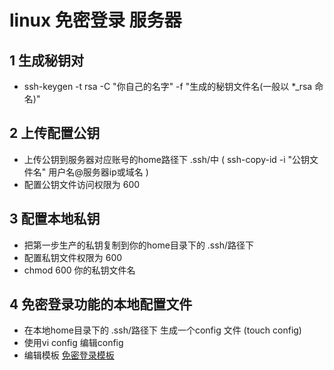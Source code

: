 # linux 免密登录 服务器

## 1 生成秘钥对

* ssh-keygen -t rsa -C "你自己的名字" -f "生成的秘钥文件名(一般以 *_rsa 命名)"
## 2 上传配置公钥

* 上传公钥到服务器对应账号的home路径下 .ssh/中 ( ssh-copy-id -i "公钥文件名" 用户名@服务器ip或域名 )
* 配置公钥文件访问权限为 600
## 3 配置本地私钥

* 把第一步生产的私钥复制到你的home目录下的 .ssh/路径下
* 配置私钥文件权限为 600
* chmod 600 你的私钥文件名
## 4 免密登录功能的本地配置文件

* 在本地home目录下的 .ssh/路径下 生成一个config 文件 (touch config)
* 使用vi config 编辑config
* 编辑模板 [免密登录模板](./免密登陆配置模版.config)